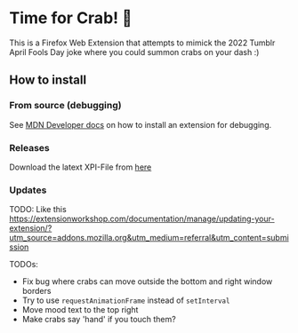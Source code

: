 # Time for Crab! 🦀

This is a Firefox Web Extension that attempts to mimick the 2022 Tumblr April Fools Day joke
where you could summon crabs on your dash :)

## How to install

### From source (debugging)

See [MDN Developer docs](https://developer.mozilla.org/en-US/docs/Mozilla/Add-ons/WebExtensions/Your_first_WebExtension#installing)
on how to install an extension for debugging.

### Releases

Download the latext XPI-File from [here](https://github.com/chamelopi/time-for-crab/releases)

### Updates

TODO: Like this https://extensionworkshop.com/documentation/manage/updating-your-extension/?utm_source=addons.mozilla.org&utm_medium=referral&utm_content=submission



TODOs:
- Fix bug where crabs can move outside the bottom and right window borders
- Try to use `requestAnimationFrame` instead of `setInterval`
- Move mood text to the top right
- Make crabs say 'hand' if you touch them?